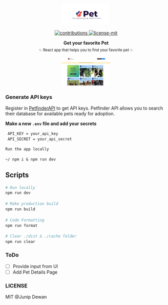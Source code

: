<p align="center" >
<img src="src/Images/wall.jpg" alt="drawing" style="max-width: 30%;"/>
</p>

<p align="center">
  <a href="https://github.com/kamranahmedse/githunt">
    <img src="https://img.shields.io/badge/contributions-welcome-brightgreen.svg" alt="contributions" />
  </a>
  <a href="https://github.com/junipdewan/githunt/blob/master/license.md">
    <img src="https://img.shields.io/badge/License-MIT-yellow.svg" alt="license-mit" />
  </a>
</p>
<p align="center">
  <b>Get your favorite Pet</b></br>
  <sub>✨ React app that helps you to find your favorite pet ✨<sub> 
</p>

<p align="center">
   <img src="src/Images/preview.jpg" alt="drawing" style="max-width: 30%;"/>
</p>

### Generate API keys

Register in [PetfinderAPI](https://www.petfinder.com/developers/api-key) to get API keys. Petfinder API allows you to search their database for available pets ready for adoption.

**Make a new `.env` file and add your secrets**

```sh
 API_KEY = your_api_key
 API_SECRET = your_api_secret
```

```
Run the app locally

~/ npm i & npm run dev 

```
## Scripts

```sh
# Run locally
npm run dev

# Make production build
npm run build

# Code Formatting
npm run format

# Clear ./dist & ./cache folder
npm run clear
```

### ToDo

- [ ] Provide input from UI
- [ ] Add Pet Details Page

### LICENSE
MIT @Junip Dewan

